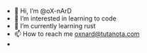 - 👋 Hi, I’m @oX-nArD
- 👀 I’m interested in learning to code  
- 🌱 I’m currently learning rust
- 📫 How to reach me oxnard@tutanota.com
- 
<!---
oX-nArD/oX-nArD is a ✨ special ✨ repository because its `README.md` (this file) appears on your GitHub profile.
You can click the Preview link to take a look at your changes.
--->
